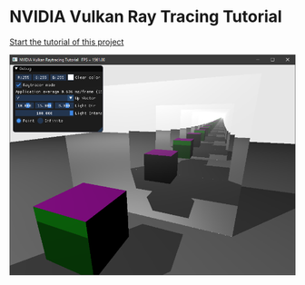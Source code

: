 ﻿# NVIDIA Vulkan Ray Tracing Tutorial

[Start the tutorial of this project](https://nvpro-samples.github.io/vk_raytracing_tutorial/vkrt_tuto_reflection.md.html)

![](../docs/Images/reflections.png)